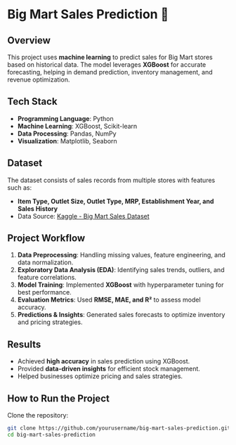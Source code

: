 # **Big Mart Sales Prediction 🚀**  

## **Overview**  
This project uses **machine learning** to predict sales for Big Mart stores based on historical data. The model leverages **XGBoost** for accurate forecasting, helping in demand prediction, inventory management, and revenue optimization.  

## **Tech Stack**  
- **Programming Language**: Python  
- **Machine Learning**: XGBoost, Scikit-learn  
- **Data Processing**: Pandas, NumPy  
- **Visualization**: Matplotlib, Seaborn  

## **Dataset**  
The dataset consists of sales records from multiple stores with features such as:  
- **Item Type, Outlet Size, Outlet Type, MRP, Establishment Year, and Sales History**  
- Data Source: [Kaggle - Big Mart Sales Dataset](https://www.kaggle.com/brijbhushannanda1979/bigmart-sales-data)  

## **Project Workflow**  
1. **Data Preprocessing**: Handling missing values, feature engineering, and data normalization.  
2. **Exploratory Data Analysis (EDA)**: Identifying sales trends, outliers, and feature correlations.  
3. **Model Training**: Implemented **XGBoost** with hyperparameter tuning for best performance.  
4. **Evaluation Metrics**: Used **RMSE, MAE, and R²** to assess model accuracy.  
5. **Predictions & Insights**: Generated sales forecasts to optimize inventory and pricing strategies.  

## **Results**  
- Achieved **high accuracy** in sales prediction using XGBoost.  
- Provided **data-driven insights** for efficient stock management.  
- Helped businesses optimize pricing and sales strategies.  

## **How to Run the Project**  
 Clone the repository:  
   ```bash
   git clone https://github.com/yourusername/big-mart-sales-prediction.git
   cd big-mart-sales-prediction

